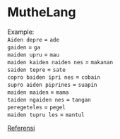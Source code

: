 # MutheLang

Example:  
`Aiden depre` = `ade`  
`gaiden` = `ga`  
`maiden upru` = `mau`  
`maiden kaiden naiden nes` = `makanan`  
`saiden tepre` = `sate`  
`copro baiden ipri nes` = `cobain`  
`supro aiden piprines` = `suapin`  
`maiden maiden` = `mama`  
`taiden ngaiden nes` = `tangan`  
`peregeteles` = `pegel`  
`maiden tupru les` = `mantul`

[Referensi](https://www.tiktok.com/search?q=bahasa%20muthe&t=1681973816022)
